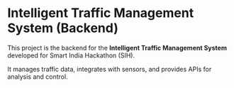 # Intelligent Traffic Management System (Backend)

This project is the backend for the **Intelligent Traffic Management System** developed for Smart India Hackathon (SIH).  

It manages traffic data, integrates with sensors, and provides APIs for analysis and control.
